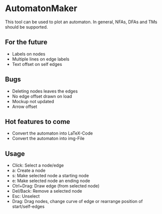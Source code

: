 # AutomatonMaker 

This tool can be used to plot an automaton.
In general, NFAs, DFAs and TMs should be supported. 

## For the future
- Labels on nodes
- Multiple lines on edge labels
- Text offset on self edges

## Bugs
- Deleting nodes leaves the edges
- No edge offset drawn on load
- Mockup not updated
- Arrow offset

## Hot features to come
- Convert the automaton into LaTeX-Code
- Convert the automaton into img-File

## Usage
- Click: Select a node/edge
- a: Create a node
- s: Make selected node a starting node
- e: Make selected node an ending node
- Ctrl+Drag: Draw edge (from selected node)
- Del/Back: Remove a selected node
- Esc: Unselect
- Drag: Drag nodes, change curve of edge or rearrange position of start/self-edges

